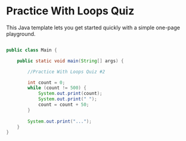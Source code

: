 # Practice With Loops Quiz

This Java template lets you get started quickly with a simple one-page playground.

```java runnable

public class Main {

    public static void main(String[] args) {

        //Practice With Loops Quiz #2

        int count = 0;
        while (count != 500) {   
            System.out.print(count);
            System.out.print(" ");   
            count = count + 50;
        }
        
        System.out.print("...");
    }
}
```
